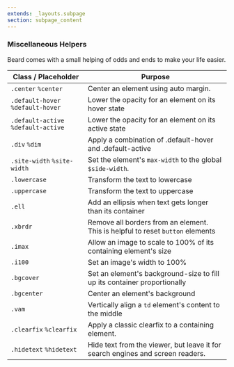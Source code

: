 ```yaml
---
extends: _layouts.subpage
section: subpage_content
---
```

<h3 class="tcg50 ft10 fw3 mb2 md-mb3 flex aic acc">Miscellaneous Helpers</h3>

<p class="tcg50 ft5 fw3 mb4 md-mb6 lh2">Beard comes with a small helping of odds and ends to make your life easier.</p>

<table class="w100 mb6 ft4 tcg60 lh2">
    <thead>
        <tr class="brdr1--bottom bcg10">
            <th class="pv1">Class / Placeholder</th>
            <th class="pv1">Purpose</th>
        </tr>
    </thead>
    <tbody>
        <tr class="brdr1--bottom bcg10">
            <td class="pv1"><code>.center</code> <code>%center</code></td>
            <td class="pv1">Center an element using auto margin.</td>
        </tr>
        <tr class="brdr1--bottom bcg10">
            <td class="pv1"><code>.default-hover</code> <code>%default-hover</code></td>
            <td class="pv1">Lower the opacity for an element on its hover state</td>
        </tr>
        <tr class="brdr1--bottom bcg10">
            <td class="pv1"><code>.default-active</code> <code>%default-active</code></td>
            <td class="pv1">Lower the opacity for an element on its active state</td>
        </tr>
        <tr class="brdr1--bottom bcg10">
            <td class="pv1"><code>.div</code> <code>%dim</code></td>
            <td class="pv1">Apply a combination of .default-hover and .default-active</td>
        </tr>
        <tr class="brdr1--bottom bcg10">
            <td class="pv1"><code>.site-width</code> <code>%site-width</code></td>
            <td class="pv1">Set the element's <code>max-width</code> to the global <code>$side-width</code>.</td>
        </tr>
        <tr class="brdr1--bottom bcg10">
            <td class="pv1"><code>.lowercase</code></td>
            <td class="pv1">Transform the text to lowercase</td>
        </tr>
        <tr class="brdr1--bottom bcg10">
            <td class="pv1"><code>.uppercase</code></td>
            <td class="pv1">Transform the text to uppercase</td>
        </tr>
        <tr class="brdr1--bottom bcg10">
            <td class="pv1"><code>.ell</code></td>
            <td class="pv1">Add an ellipsis when text gets longer than its container</td>
        </tr>
        <tr class="brdr1--bottom bcg10">
            <td class="pv1"><code>.xbrdr</code></td>
            <td class="pv1">Remove all borders from an element. This is helpful to reset <code>button</code> elements</td>
        </tr>
        <tr class="brdr1--bottom bcg10">
            <td class="pv1"><code>.imax</code></td>
            <td class="pv1">Allow an image to scale to 100% of its containing element's size</td>
        </tr>
        <tr class="brdr1--bottom bcg10">
            <td class="pv1"><code>.i100</code></td>
            <td class="pv1">Set an image's width to 100%</td>
        </tr>
        <tr class="brdr1--bottom bcg10">
            <td class="pv1"><code>.bgcover</code></td>
            <td class="pv1">Set an element's background-size to fill up its container proportionally</td>
        </tr>
        <tr class="brdr1--bottom bcg10">
            <td class="pv1"><code>.bgcenter</code></td>
            <td class="pv1">Center an element's background</td>
        </tr>
        <tr class="brdr1--bottom bcg10">
            <td class="pv1"><code>.vam</code></td>
            <td class="pv1">Vertically align a <code>td</code> element's content to the middle</td>
        </tr>
        <tr class="brdr1--bottom bcg10">
            <td class="pv1"><code>.clearfix</code> <code>%clearfix</code></td>
            <td class="pv1">Apply a classic clearfix to a containing element.</td>
        </tr>
        <tr class="brdr1--bottom bcg10">
            <td class="pv1"><code>.hidetext</code> <code>%hidetext</code></td>
            <td class="pv1">Hide text from the viewer, but leave it for search engines and screen readers.</td>
        </tr>
    </tbody>
</table>

